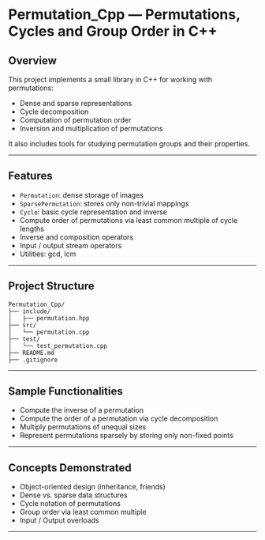# Permutation_Cpp — Permutations, Cycles and Group Order in C++

## Overview

This project implements a small library in C++ for working with permutations:
- Dense and sparse representations
- Cycle decomposition
- Computation of permutation order
- Inversion and multiplication of permutations

It also includes tools for studying permutation groups and their properties.

---

##  Features

- `Permutation`: dense storage of images
- `SparsePermutation`: stores only non-trivial mappings
- `Cycle`: basic cycle representation and inverse
- Compute order of permutations via least common multiple of cycle lengths
- Inverse and composition operators
- Input / output stream operators
- Utilities: gcd, lcm

---

## Project Structure

```
Permutation_Cpp/
├── include/
│   ├── permutation.hpp       
├── src/
│   └── permutation.cpp       
├── test/
│   └── test_permutation.cpp
├── README.md 
├── .gitignore 
```

---

## Sample Functionalities

- Compute the inverse of a permutation
- Compute the order of a permutation via cycle decomposition
- Multiply permutations of unequal sizes
- Represent permutations sparsely by storing only non-fixed points

---

## Concepts Demonstrated
- Object-oriented design (inheritance, friends)
- Dense vs. sparse data structures
- Cycle notation of permutations
- Group order via least common multiple
- Input / Output overloads

---

